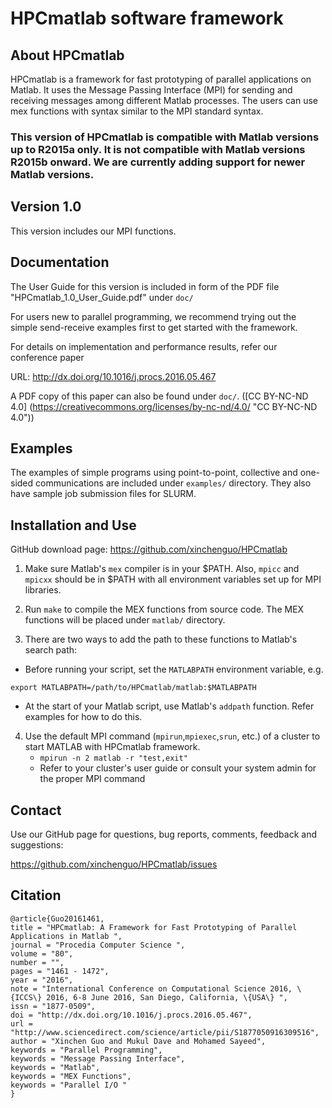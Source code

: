 
# HPCmatlab software framework

About HPCmatlab
---------------

HPCmatlab is a framework for fast prototyping of parallel applications on Matlab.
It uses the Message Passing Interface (MPI) for sending and receiving messages among
different Matlab processes. The users can use mex functions with syntax similar 
to the MPI standard syntax.

### This version of HPCmatlab is compatible with Matlab versions up to R2015a only. It is not compatible with Matlab versions R2015b onward. We are currently adding support for newer Matlab versions.


Version 1.0
-----------

This version includes our MPI functions.


Documentation
-------------

The User Guide for this version is included in form of the PDF file
"HPCmatlab_1.0_User_Guide.pdf" under `doc/`

For users new to parallel programming, we recommend trying out the simple 
send-receive examples first to get started with the framework.

For details on implementation and performance results, refer our conference paper

URL: http://dx.doi.org/10.1016/j.procs.2016.05.467

A PDF copy of this paper can also be found under `doc/`. ([CC BY-NC-ND 4.0] (https://creativecommons.org/licenses/by-nc-nd/4.0/ "CC BY-NC-ND 4.0"))

Examples
--------

The examples of simple programs using point-to-point, collective and one-sided 
communications are included under `examples/` directory.
They also have sample job submission files for SLURM.


Installation and Use
--------------------

GitHub download page: https://github.com/xinchenguo/HPCmatlab

1. Make sure Matlab's `mex` compiler is in your $PATH.
Also, `mpicc` and `mpicxx` should be in $PATH with all environment variables set up 
for MPI libraries.

2. Run `make` to compile the MEX functions from source code.
The MEX functions will be placed under `matlab/` directory.

3. There are two ways to add the path to these functions to Matlab's search path:

  * Before running your script, set the `MATLABPATH` environment variable, e.g.
  
  `export MATLABPATH=/path/to/HPCmatlab/matlab:$MATLABPATH`

  * At the start of your Matlab script, use Matlab's `addpath` function.
Refer examples for how to do this.

4. Use the default MPI command (`mpirun`,`mpiexec`,`srun`, etc.) of a cluster to start MATLAB with HPCmatlab framework. 
   * `mpirun -n 2 matlab -r "test,exit"`
   * Refer to your cluster's user guide or consult your system admin for the proper MPI command


Contact
-------

Use our GitHub page for questions, bug reports, comments, feedback and suggestions:

https://github.com/xinchenguo/HPCmatlab/issues

Citation
--------

```
@article{Guo20161461,
title = "HPCmatlab: A Framework for Fast Prototyping of Parallel Applications in Matlab ",
journal = "Procedia Computer Science ",
volume = "80",
number = "",
pages = "1461 - 1472",
year = "2016",
note = "International Conference on Computational Science 2016, \{ICCS\} 2016, 6-8 June 2016, San Diego, California, \{USA\} ",
issn = "1877-0509",
doi = "http://dx.doi.org/10.1016/j.procs.2016.05.467",
url = "http://www.sciencedirect.com/science/article/pii/S1877050916309516",
author = "Xinchen Guo and Mukul Dave and Mohamed Sayeed",
keywords = "Parallel Programming",
keywords = "Message Passing Interface",
keywords = "Matlab",
keywords = "MEX Functions",
keywords = "Parallel I/O "
}
```

